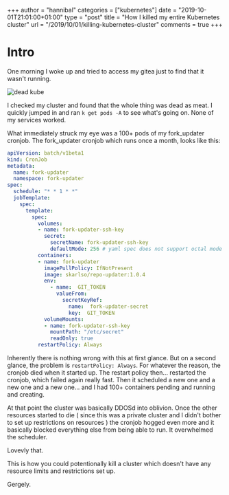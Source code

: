 +++
author = "hannibal"
categories = ["kubernetes"]
date = "2019-10-01T21:01:00+01:00"
type = "post"
title = "How I killed my entire Kubernetes cluster"
url = "/2019/10/01/killing-kubernetes-cluster"
comments = true
+++

# Intro

One morning I woke up and tried to access my gitea just to find that it wasn't running.

![dead kube](/img/kube_dead.png)

I checked my cluster and found that the whole thing was dead as meat. I quickly jumped in and ran `k get pods -A` to see what's
going on. None of my services worked.

What immediately struck my eye was a 100+ pods of my fork_updater cronjob. The fork_updater cronjob which runs once a month, looks
like this:

~~~yaml
apiVersion: batch/v1beta1
kind: CronJob
metadata:
  name: fork-updater
  namespace: fork-updater
spec:
  schedule: "* * 1 * *"
  jobTemplate:
    spec:
      template:
        spec:
          volumes:
          - name: fork-updater-ssh-key
            secret:
              secretName: fork-updater-ssh-key
              defaultMode: 256 # yaml spec does not support octal mode
          containers:
          - name: fork-updater
            imagePullPolicy: IfNotPresent
            image: skarlso/repo-updater:1.0.4
            env:
              - name:  GIT_TOKEN
                valueFrom:
                  secretKeyRef:
                    name:  fork-updater-secret
                    key:  GIT_TOKEN
            volumeMounts:
            - name: fork-updater-ssh-key
              mountPath: "/etc/secret"
              readOnly: true
          restartPolicy: Always
~~~

Inherently there is nothing wrong with this at first glance. But on a second glance, the problem is `restartPolicy: Always`.
For whatever the reason, the cronjob died when it started up. The restart policy then... restarted the cronjob, which failed again
really fast. Then it scheduled a new one and a new one and a new one... and I had 100+ containers pending and running and
creating.

At that point the cluster was basically DDOSd into oblivion. Once the other resources started to die ( since this was a private
cluster and I didn't bother to set up restrictions on resources ) the cronjob hogged even more and it basically blocked everything
else from being able to run. It overwhelmed the scheduler.

Lovevly that.

This is how you could potentionally kill a cluster which doesn't have any resource limits and restrictions set up.

Gergely.
